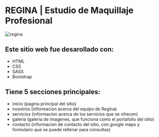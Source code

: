 # REGINA | Estudio de Maquillaje Profesional
![regina](https://user-images.githubusercontent.com/114772573/217278420-7783d2b0-1254-4ad4-b3c5-99bd1fe0d0d3.png)

## Este sitio web fue desarollado con:
- HTML
- CSS
- SASS
- Bootstrap

## Tiene 5 secciones principales:
- inicio (pagina principal del sitio)
- nosotros (informacion acerca del equipo de Regina)
- servicios (informacion acerca de los servicios que se ofrecen)
- galeria (galeria de imagenes, que funciona como el portafolio del sitio)
- contacto (informacion de contacto del sitio, con google maps y formulario que se puede rellenar para consultas)
